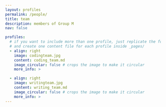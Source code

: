 ```yaml
---
layout: profiles
permalink: /people/
title: team
description: members of Group M
nav: false

profiles:
  # if you want to include more than one profile, just replicate the following block
  # and create one content file for each profile inside _pages/
  - align: right
    image: codingteam.jpg
    content: coding_team.md
    image_circular: false # crops the image to make it circular
    more_info: >

  - align: right
    image: writingteam.jpg
    content: writing_team.md
    image_circular: false # crops the image to make it circular
    more_info: >
---
```

